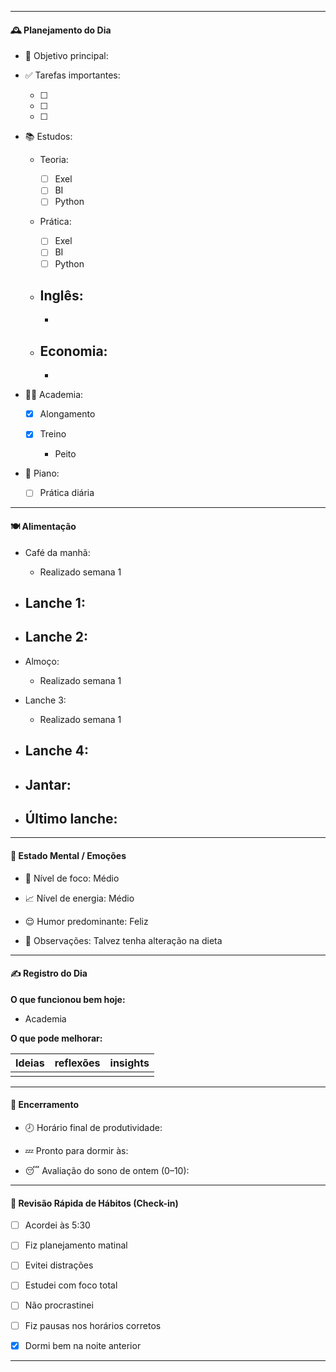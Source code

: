 
---

#### 🕰️ Planejamento do Dia

- 📌 Objetivo principal:
    
- ✅ Tarefas importantes:
    
    - [ ]
        
    - [ ]
        
    - [ ]
        
- 📚 Estudos:
    
    -  Teoria:
	    -  [ ] Exel
		-  [ ] BI
		-  [ ] Python
        
    -  Prática:
	    -  [ ] Exel
		-  [ ] BI
		-  [ ] Python
        
    - Inglês:
	    - 
	    - 
        
    -  Economia:
	    - 
	    - 
        
- 🏋️‍♀️ Academia:
    
    -  [x] Alongamento
        
    -  [x] Treino
	    - Peito
        
- 🎹 Piano:
    
    -  [ ] Prática diária 
         

---

#### 🍽️ Alimentação

-  Café da manhã:
	- Realizado semana 1
    
-  Lanche 1:
	- 
    
-  Lanche 2:
	- 
    
-  Almoço:
	- Realizado semana 1
    
-  Lanche 3:
	- Realizado semana 1
    
-  Lanche 4:
	- 
    
-  Jantar: 
	- 
    
-  Último lanche:
	- 
    

---

#### 🧠 Estado Mental / Emoções

- 🧘 Nível de foco: Médio
    
- 📈 Nível de energia: Médio
    
- 😌 Humor predominante: Feliz
    
- 💭 Observações: Talvez tenha alteração na dieta
    

---

#### ✍️ Registro do Dia

**O que funcionou bem hoje:** 
- Academia

**O que pode melhorar:**

| **Ideias** | **reflexões** | **insights** |
| ---------- | ------------- | ------------ |
|            |               |              |



---

#### 🌙 Encerramento

- 🕗 Horário final de produtividade:
    
- 💤 Pronto para dormir às:
    
- 😴 Avaliação do sono de ontem (0–10):
    

---

#### 🔁 Revisão Rápida de Hábitos (Check-in)

-  [ ] Acordei às 5:30
    
-  [ ] Fiz planejamento matinal
    
-  [ ] Evitei distrações
    
-  [ ] Estudei com foco total
    
-  [ ] Não procrastinei
    
-  [ ] Fiz pausas nos horários corretos
    
-  [x] Dormi bem na noite anterior
    

---

